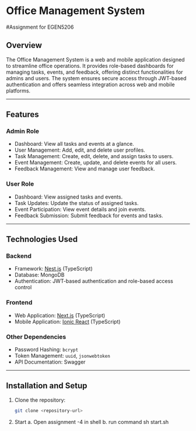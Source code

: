 # Office Management System  
#Assignment for EGEN5206

## Overview  
The Office Management System is a web and mobile application designed to streamline office operations. It provides role-based dashboards for managing tasks, events, and feedback, offering distinct functionalities for admins and users. The system ensures secure access through JWT-based authentication and offers seamless integration across web and mobile platforms.  

---

## Features  
### Admin Role
- Dashboard: View all tasks and events at a glance.  
- User Management: Add, edit, and delete user profiles.  
- Task Management: Create, edit, delete, and assign tasks to users.  
- Event Management: Create, update, and delete events for all users.  
- Feedback Management: View and manage user feedback.  

### User Role
- Dashboard: View assigned tasks and events.  
- Task Updates: Update the status of assigned tasks.  
- Event Participation: View event details and join events.  
- Feedback Submission: Submit feedback for events and tasks.  

---

## Technologies Used  

### Backend
- Framework: [Nest.js](https://nestjs.com/) (TypeScript)  
- Database: MongoDB  
- Authentication: JWT-based authentication and role-based access control  

### Frontend
- Web Application: [Next.js](https://nextjs.org/) (TypeScript)  
- Mobile Application: [Ionic React](https://ionicframework.com/) (TypeScript)  

### Other Dependencies  
- Password Hashing: `bcrypt`  
- Token Management: `uuid`, `jsonwebtoken`  
- API Documentation: Swagger  

---

## Installation and Setup  
  
1. Clone the repository:  
   ```bash
   git clone <repository-url>
2. Start
	a. Open assignment -4 in shell
	b. run command sh start.sh
